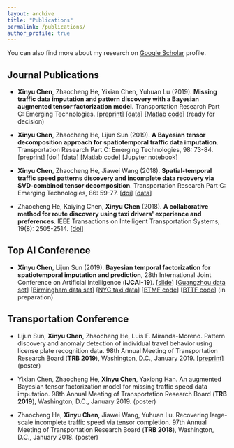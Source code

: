 ```yaml
---
layout: archive
title: "Publications"
permalink: /publications/
author_profile: true
---
```


You can also find more about my research on [Google Scholar](https://scholar.google.com/citations?user=mCrW04wAAAAJ&hl=en) profile.

Journal Publications
------

- **Xinyu Chen**, Zhaocheng He, Yixian Chen, Yuhuan Lu (2019). **Missing traffic data imputation and pattern discovery with a Bayesian augmented tensor factorization model**. Transportation Research Part C: Emerging Technologies. [[preprint](https://xinychen.github.io/paper/BATF.pdf)] [[data](http://doi.org/10.5281/zenodo.1205229)] [[Matlab code](https://github.com/sysuits/BATF)] (ready for decision)

- **Xinyu Chen**, Zhaocheng He, Lijun Sun (2019). **A Bayesian tensor decomposition approach for spatiotemporal traffic data imputation**. Transportation Research Part C: Emerging Technologies, 98: 73-84. [[preprint](https://www.researchgate.net/publication/329177786_A_Bayesian_tensor_decomposition_approach_for_spatiotemporal_traffic_data_imputation)] [[doi](https://doi.org/10.1016/j.trc.2018.11.003)] [[data](http://doi.org/10.5281/zenodo.1205229)] [[Matlab code](https://github.com/lijunsun/bgcp_imputation)] [[Jupyter notebook](https://nbviewer.jupyter.org/github/xinychen/transdim/blob/master/BGCP_example.ipynb)]

- **Xinyu Chen**, Zhaocheng He, Jiawei Wang (2018). **Spatial-temporal traffic speed patterns discovery and incomplete data recovery via SVD-combined tensor decomposition**. Transportation Research Part C: Emerging Technologies, 86: 59-77. [[doi](http://doi.org/10.1016/j.trc.2017.10.023)] [[data](http://doi.org/10.5281/zenodo.1205229)]

- Zhaocheng He, Kaiying Chen, **Xinyu Chen** (2018). **A collaborative method for route discovery using taxi drivers' experience and preferences**. IEEE Transactions on Intelligent Transportation Systems, 19(8): 2505-2514. [[doi](http://doi.org/10.1109/TITS.2017.2753468)]

Top AI Conference
------
- **Xinyu Chen**, Lijun Sun (2019). **Bayesian temporal factorization for spatiotemporal imputation and prediction**, 28th International Joint Conference on Artificial Intelligence (**IJCAI-19**). [[slide](https://xinychen.github.io/paper/Bayesian-temporal-factorization-slide.pdf)] [[Guangzhou data set](http://doi.org/10.5281/zenodo.1205229)] [[Birmingham data set](https://archive.ics.uci.edu/ml/datasets/Parking+Birmingham)] [[NYC taxi data](http://www.nyc.gov/html/tlc/html/about/trip_record_data.shtml)] [[BTMF code](https://github.com/lijunsun/btmf)] [[BTTF code](https://github.com/lijunsun/bttf)] (in preparation)

Transportation Conference
------

- Lijun Sun, **Xinyu Chen**, Zhaocheng He, Luis F. Miranda-Moreno. Pattern discovery and anomaly detection of individual travel behavior using license plate recognition data. 98th Annual Meeting of Transportation Research Board (**TRB 2019**), Washington, D.C., January 2019. [[preprint](https://www.researchgate.net/publication/328126868_Pattern_discovery_and_anomaly_detection_of_individual_travel_behavior_using_license_plate_recognition_data)] (poster)

- Yixian Chen, Zhaocheng He, **Xinyu Chen**, Yaxiong Han. An augmented Bayesian tensor factorization model for missing traffic speed data imputation. 98th Annual Meeting of Transportation Research Board (**TRB 2019**), Washington, D.C., January 2019. (poster)

- Zhaocheng He, **Xinyu Chen**, Jiawei Wang, Yuhuan Lu. Recovering large-scale incomplete traffic speed via tensor completion. 97th Annual Meeting of Transportation Research Board (**TRB 2018**), Washington, D.C., January 2018. (poster)
<!-- {% if author.googlescholar %}
  You can also find my articles on <u><a href="{{author.googlescholar}}">my Google Scholar profile</a>.</u>
{% endif %}

{% include base_path %}

{% for post in site.publications reversed %}
  {% include archive-single.html %}
{% endfor %} -->
